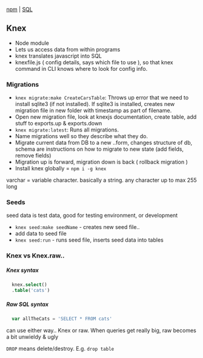 [npm](npm.md) | [SQL](../SQL.md)

## Knex
- Node module
- Lets us access data from within programs
- knex translates javascript into SQL
- knexfile.js ( config details, says which file to use ), so that knex command in CLI knows where to look for config info.

### Migrations
- `knex migrate:make CreateCarsTable`: Throws up error that we need to install sqlite3 (if  not installed). If sqlite3 is installed, creates new migration file in new folder with timestamp as part of filename.
- Open new migration file, look at knexjs documentation, create table, add stuff to exports.up & exports.down
- `knex migrate:latest`: Runs all migrations.
- Name migrations well so they describe what they do.
- Migrate current data from DB to a new ..form, changes structure of db, schema are instructions on how to migrate to new state (add fields, remove fields)
- Migration up is forward, migration down is back ( rollback migration )
- Install knex globally = `npm i -g knex`

varchar = variable character. basically a string. any character up to max 255 long

### Seeds
seed data is test data, good for testing environment, or development
- `knex seed:make seedName` - creates new seed file..
- add data to seed file
- `knex seed:run` - runs seed file, inserts seed data into tables

### Knex vs Knex.raw..

##### Knex syntax

```sql
  knex.select()
  .table('cats')
```

##### Raw SQL syntax
```javascript
  var allTheCats = 'SELECT * FROM cats'
```
can use either way.. Knex or raw. When queries get really big, raw becomes a bit unwieldy & ugly

`DROP` means delete/destroy. E.g. `drop table`
